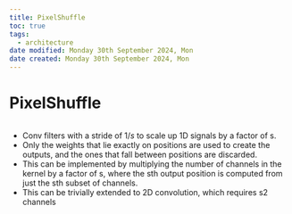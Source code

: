 ```yaml
---
title: PixelShuffle
toc: true
tags:
  - architecture
date modified: Monday 30th September 2024, Mon
date created: Monday 30th September 2024, Mon
---
```


# PixelShuffle
```toc
```
- Conv filters with a stride of $1/s$ to scale up 1D signals by a factor of s.
- Only the weights that lie exactly on positions are used to create the outputs, and the ones that fall between positions are discarded. 
- This can be implemented by multiplying the number of channels in the kernel by a factor of s, where the sth output position is computed from just the sth subset of channels. 
- This can be trivially extended to 2D convolution, which requires s2 channels